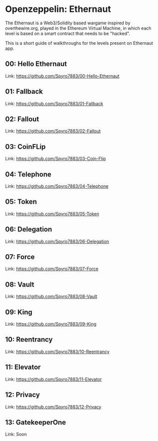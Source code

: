 # Openzeppelin: Ethernaut

The Ethernaut is a Web3/Solidity based wargame inspired by overthewire.org, played in the Ethereum Virtual Machine, in which each level is based on a smart contract that needs to be "hacked".

This is a short guide of walkthroughs for the levels present on Ethernaut app.

## 00: Hello Ethernaut

Link: https://github.com/Spyro7883/00-Hello-Ethernaut

## 01: Fallback

Link: https://github.com/Spyro7883/01-Fallback

## 02: Fallout

Link: https://github.com/Spyro7883/02-Fallout

## 03: CoinFLip

Link: https://github.com/Spyro7883/03-Coin-Flip

## 04: Telephone

Link: https://github.com/Spyro7883/04-Telephone

## 05: Token

Link: https://github.com/Spyro7883/05-Token

## 06: Delegation

Link: https://github.com/Spyro7883/06-Delegation

## 07: Force

Link: https://github.com/Spyro7883/07-Force

## 08: Vault

Link: https://github.com/Spyro7883/08-Vault

## 09: King

Link: https://github.com/Spyro7883/09-King

## 10: Reentrancy

Link: https://github.com/Spyro7883/10-Reentrancy

## 11: Elevator

Link: https://github.com/Spyro7883/11-Elevator

## 12: Privacy

Link: https://github.com/Spyro7883/12-Privacy

## 13: GatekeeperOne

Link: Soon
